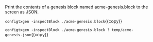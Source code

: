 
Print the contents of a genesis block named acme-genesis.block to the screen as JSON.

`configtxgen -inspectBlock ./acme-genesis.block`{{copy}}

`configtxgen -inspectBlock ./acme-genesis.block ? temp/acme-genesis.json`{{copy}}